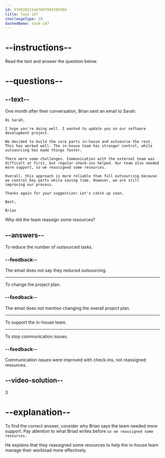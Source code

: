 ```yaml
---
id: 67d828211e67697943589104
title: Task 147
challengeType: 19
dashedName: task-147
---
```


<!-- READING -->

# --instructions--  

Read the text and answer the question below.  

# --questions--  

## --text--  

One month after their conversation, Brian sent an email to Sarah:  

`Hi Sarah,`  

`I hope you're doing well. I wanted to update you on our software development project.`  

`We decided to build the core parts in-house and outsource the rest. This has worked well. The in-house team has stronger control, while outsourcing has made things faster.`  

`There were some challenges. Communication with the external team was difficult at first, but regular check-ins helped. Our team also needed more support, so we reassigned some resources.`  

`Overall, this approach is more reliable than full outsourcing because we control key parts while saving time. However, we are still improving our process.`  

`Thanks again for your suggestion! Let's catch up soon.`  

`Best,`  

`Brian`  

Why did the team reassign some resources?  

## --answers--   

To reduce the number of outsourced tasks.  

### --feedback--  

The email does not say they reduced outsourcing.  

---  

To change the project plan.  

### --feedback--  

The email does not mention changing the overall project plan.  

---  

To support the in-house team.  

---  

To stop communication issues.  

### --feedback--  

Communication issues were improved with check-ins, not reassigned resources.  

## --video-solution--  

3

# --explanation--  

To find the correct answer, consider why Brian says the team needed more support. Pay attention to what Briad writes before `so we reassigned some resources.`  

He explains that they reassigned some resources to help the in-house team manage their workload more effectively.  
